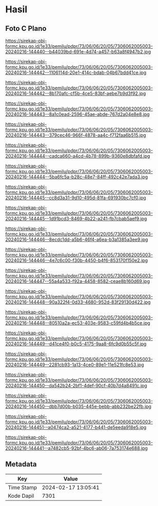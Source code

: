# Hasil

## Foto C Plano

https://sirekap-obj-formc.kpu.go.id/1e33/pemilu/pdpr/73/06/06/20/05/7306062005003-20240216-144440--b44039bd-691e-4d74-a457-b63a8f4947b2.jpg

https://sirekap-obj-formc.kpu.go.id/1e33/pemilu/pdpr/73/06/06/20/05/7306062005003-20240216-144442--1106114d-20e1-414c-bdab-04b67bdd41ce.jpg

https://sirekap-obj-formc.kpu.go.id/1e33/pemilu/pdpr/73/06/06/20/05/7306062005003-20240216-144442--8b170afc-cf5b-4ce5-83bf-aebe7b9d3f92.jpg

https://sirekap-obj-formc.kpu.go.id/1e33/pemilu/pdpr/73/06/06/20/05/7306062005003-20240216-144443--8a1c0ead-2596-45ae-abde-767d2a04e8e8.jpg

https://sirekap-obj-formc.kpu.go.id/1e33/pemilu/pdpr/73/06/06/20/05/7306062005003-20240216-144443--379cec46-966f-4878-aa4c-f712faa6b515.jpg

https://sirekap-obj-formc.kpu.go.id/1e33/pemilu/pdpr/73/06/06/20/05/7306062005003-20240216-144444--cadca660-a4cd-4b78-899b-9360e8dbfafd.jpg

https://sirekap-obj-formc.kpu.go.id/1e33/pemilu/pdpr/73/06/06/20/05/7306062005003-20240216-144444--5ba6fc5a-b28c-48e7-84ff-492c42e7ada3.jpg

https://sirekap-obj-formc.kpu.go.id/1e33/pemilu/pdpr/73/06/06/20/05/7306062005003-20240216-144445--cc8d3a31-9d10-495d-81fa-691930bc7cf0.jpg

https://sirekap-obj-formc.kpu.go.id/1e33/pemilu/pdpr/73/06/06/20/05/7306062005003-20240216-144445--1d91bcd3-8469-4b22-a241-fb7cbab5aef9.jpg

https://sirekap-obj-formc.kpu.go.id/1e33/pemilu/pdpr/73/06/06/20/05/7306062005003-20240216-144446--8ecdc1dd-a5b6-46f4-a6ea-b3a1385a3ee9.jpg

https://sirekap-obj-formc.kpu.go.id/1e33/pemilu/pdpr/73/06/06/20/05/7306062005003-20240216-144446--4e7c6c00-f30b-4450-b4f6-853170f150e2.jpg

https://sirekap-obj-formc.kpu.go.id/1e33/pemilu/pdpr/73/06/06/20/05/7306062005003-20240216-144447--55a4a533-f92a-4458-8582-ceae8b160d69.jpg

https://sirekap-obj-formc.kpu.go.id/1e33/pemilu/pdpr/73/06/06/20/05/7306062005003-20240216-144448--90a322f4-0d33-4680-952d-83f29130d422.jpg

https://sirekap-obj-formc.kpu.go.id/1e33/pemilu/pdpr/73/06/06/20/05/7306062005003-20240216-144448--80510a2a-ec53-403e-9583-c59fd4b4b5ce.jpg

https://sirekap-obj-formc.kpu.go.id/1e33/pemilu/pdpr/73/06/06/20/05/7306062005003-20240216-144449--d41ce4f0-b0c5-4175-9aa8-6fc9d0b55c5f.jpg

https://sirekap-obj-formc.kpu.go.id/1e33/pemilu/pdpr/73/06/06/20/05/7306062005003-20240216-144449--2281cb93-1a13-4ce0-89e1-11e521fc8e53.jpg

https://sirekap-obj-formc.kpu.go.id/1e33/pemilu/pdpr/73/06/06/20/05/7306062005003-20240216-144450--da542b24-2bf1-4def-90cf-40b7d4a8491c.jpg

https://sirekap-obj-formc.kpu.go.id/1e33/pemilu/pdpr/73/06/06/20/05/7306062005003-20240216-144450--dbb7d00b-b035-445e-bebb-abb232be22fb.jpg

https://sirekap-obj-formc.kpu.go.id/1e33/pemilu/pdpr/73/06/06/20/05/7306062005003-20240216-144451--a0474ca2-a521-4177-b441-de5eeda918e5.jpg

https://sirekap-obj-formc.kpu.go.id/1e33/pemilu/pdpr/73/06/06/20/05/7306062005003-20240216-144441--a7482cb5-92bf-4bc6-ab06-7a753174e688.jpg


## Metadata

| Key        | Value               |
| ---------- | ------------------- |
| Time Stamp | 2024-02-17 13:05:41 |
| Kode Dapil | 7301                |



